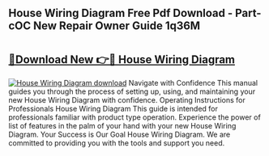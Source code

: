 ## House Wiring Diagram Free Pdf Download - Part-cOC New Repair Owner Guide 1q36M

# <h2><a href="http://dfro7v.blite.top/?on=House+Wiring+Diagram">🔗Download New 👉🔴 House Wiring Diagram</a></h2>

[![House Wiring Diagram download](https://i.imgur.com/lujVjoI.png)](http://dfro7v.blite.top/?on=House+Wiring+Diagram)
Navigate with Confidence This manual guides you through the process of setting up, using, and maintaining your new House Wiring Diagram with confidence. Operating Instructions for Professionals House Wiring Diagram This guide is intended for professionals familiar with product type operation. Experience the power of list of features in the palm of your hand with your new House Wiring Diagram. Your Success is Our Goal House Wiring Diagram. We are committed to providing you with the tools and support you need.
